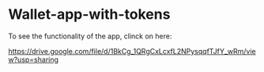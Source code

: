 # Wallet-app-with-tokens

To see the functionality of the app, clinck on here:

https://drive.google.com/file/d/1BkCg_1QRgCxLcxfL2NPysqqfTJfY_wRm/view?usp=sharing
